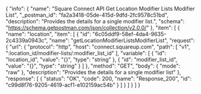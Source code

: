 {
  "info": {
    "name": "Square Connect API Get Location Modifier Lists Modifier List",
    "_postman_id": "fa2a3418-05de-415d-9dfd-2fc9578c51bd",
    "description": "Provides the details for a single modifier list.",
    "schema": "https://schema.getpostman.com/json/collection/v2.0.0/"
  },
  "item": [
    {
      "name": "location",
      "item": [
        {
          "id": "6c05ddf9-58ef-4da4-9635-2c4339a0943c",
          "name": "getLocationModifierListsModifierList",
          "request": {
            "url": {
              "protocol": "http",
              "host": "connect.squareup.com",
              "path": [
                "v1",
                ":location_id/modifier-lists/:modifier_list_id"
              ],
              "variable": [
                {
                  "id": "location_id",
                  "value": "{}",
                  "type": "string"
                },
                {
                  "id": "modifier_list_id",
                  "value": "{}",
                  "type": "string"
                }
              ]
            },
            "method": "GET",
            "body": {
              "mode": "raw"
            },
            "description": "Provides the details for a single modifier list"
          },
          "response": [
            {
              "status": "OK",
              "code": 200,
              "name": "Response_200",
              "id": "c99d8f76-9205-4619-acf1-e102159ac54b"
            }
          ]
        }
      ]
    }
  ]
}